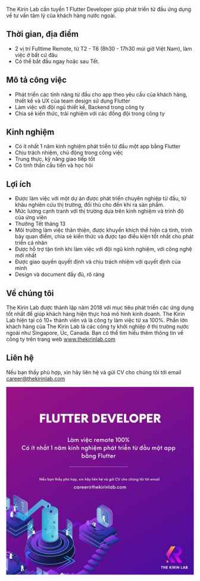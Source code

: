 The Kirin Lab cần tuyển 1 Flutter Developer giúp phát triển từ đầu ứng dụng về tư vấn tâm lý của khách hàng nước ngoài.

## Thời gian, địa điểm
* 2 vị trí Fulltime Remote, từ T2 - T6 (8h30 - 17h30 múi giờ Việt Nam), làm việc ở bất cứ đâu
* Có thể bắt đầu ngay hoặc sau Tết.

## Mô tả công việc
* Phát triền các tính năng từ đầu cho app theo yêu cầu của khách hàng, thiết kế và UX của team design sử dụng Flutter
* Làm việc với đội ngũ thiết kế, Backend trong công ty
* Chia sẻ kiến thức, trải nghiệm với các đồng đội trong công ty


## Kinh nghiệm
* Có ít nhất 1 năm kinh nghiệm phát triển từ đầu một app bằng Flutter
* Chịu trách nhiệm, chủ động trong công việc
* Trung thực, kỹ năng giao tiếp tốt
* Có tinh thần cầu tiến và học hỏi

## Lợi ích
* Được làm việc với một dự án được phát triển chuyên nghiệp từ đầu, từ khâu nghiên cứu thị trường, đối thủ cho đến khi ra sản phẩm.
* Mức lương cạnh tranh với thị trường dựa trên kinh nghiệm và trình độ của ứng viên
* Thưởng Tết tháng 13
* Môi trường làm việc thân thiện, được khuyến khích thể hiện cá tính, trình bày quan điểm, chia sẻ kiến thức và được tạo điều kiện tốt nhất cho phát triển cá nhân
* Được hỗ trợ tận tình khi làm việc với đội ngũ kinh nghiệm, với công nghệ mới nhất
* Được giao quyền quyết định và chịu trách nhiệm với quyết định của mình
* Design và document đầy đủ, rõ ràng

## Về chúng tôi
The Kirin Lab được thành lập năm 2018 với mục tiêu phát triển các ứng dụng tốt nhất để giúp khách hàng hiện thực hoá mô hình kinh doanh. The Kirin Lab hiện tại có 10+ thành viên và là công ty làm việc từ xa 100%. Phần lớn khách hàng của The Kirin Lab là các công ty khởi nghiệp ở thị trường nước ngoài như Singapore, Úc, Canada. Bạn có thể tìm hiểu thêm thông tin về công ty trên trang web www.thekirinlab.com

## Liên hệ
Nếu bạn thấy phù hợp, xin hãy liên hệ và gửi CV cho chúng tôi tới email career@thekirinlab.com

![Job Poster](/images/flutter_dev.jpeg)
